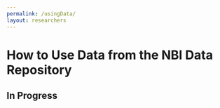 ```yaml
---
permalink: /usingData/
layout: researchers
---
```


# How to Use Data from the NBI Data Repository

## In Progress
